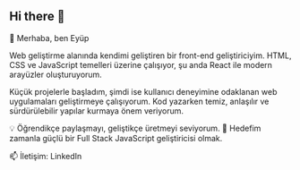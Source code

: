 ## Hi there 👋

👋 Merhaba, ben Eyüp

Web geliştirme alanında kendimi geliştiren bir front-end geliştiriciyim.
HTML, CSS ve JavaScript temelleri üzerine çalışıyor, şu anda React ile modern arayüzler oluşturuyorum.

Küçük projelerle başladım, şimdi ise kullanıcı deneyimine odaklanan web uygulamaları geliştirmeye çalışıyorum.
Kod yazarken temiz, anlaşılır ve sürdürülebilir yapılar kurmaya önem veriyorum.

💡 Öğrendikçe paylaşmayı, geliştikçe üretmeyi seviyorum.
📍 Hedefim zamanla güçlü bir Full Stack JavaScript geliştiricisi olmak.

📫 İletişim: LinkedIn
